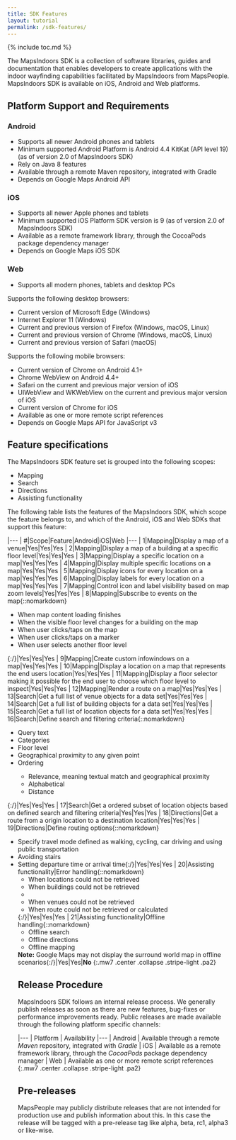 ```yaml
---
title: SDK Features
layout: tutorial
permalink: /sdk-features/
---
```


{% include toc.md %}

The MapsIndoors SDK is a collection of software libraries, guides and documentation that enables developers to create applications with the indoor wayfinding capabilities facilitated by MapsIndoors from MapsPeople. MapsIndoors SDK is available on iOS, Android and Web platforms.

## Platform Support and Requirements

### Android

- Supports all newer Android phones and tablets
- Minimum supported Android Platform is Android 4.4 KitKat (API level 19) (as of version 2.0 of MapsIndoors SDK)
- Rely on Java 8 features
- Available through a remote Maven repository, integrated with Gradle
- Depends on Google Maps Android API

### iOS

- Supports all newer Apple phones and tablets
- Minimum supported iOS Platform SDK version is 9 (as of version 2.0 of MapsIndoors SDK)
- Available as a remote framework library, through the CocoaPods package dependency manager
- Depends on Google Maps iOS SDK

### Web

- Supports all modern phones, tablets and desktop PCs

Supports the following desktop browsers:
- Current version of Microsoft Edge (Windows)
- Internet Explorer 11 (Windows)
- Current and previous version of Firefox (Windows, macOS, Linux)
- Current and previous version of Chrome (Windows, macOS, Linux)
- Current and previous version of Safari (macOS)

Supports the following mobile browsers:

- Current version of Chrome on Android 4.1+
- Chrome WebView on Android 4.4+
- Safari on the current and previous major version of iOS
- UIWebView and WKWebView on the current and previous major version of iOS
- Current version of Chrome for iOS
- Available as one or more remote script references
- Depends on Google Maps API for JavaScript v3

## Feature specifications

The MapsIndoors SDK feature set is grouped into the following scopes:

- Mapping
- Search
- Directions
- Assisting functionality

The following table lists the features of the MapsIndoors SDK, which scope the feature belongs to, and which of the Android, iOS and Web SDKs that support this feature:

|---
| #|Scope|Feature|Android|iOS|Web
|---
| 1|Mapping|Display a map of a venue|Yes|Yes|Yes
| 2|Mapping|Display a map of a building at a specific floor level|Yes|Yes|Yes
| 3|Mapping|Display a specific location on a map|Yes|Yes|Yes
| 4|Mapping|Display multiple specific locations on a map|Yes|Yes|Yes
| 5|Mapping|Display icons for every location on a map|Yes|Yes|Yes
| 6|Mapping|Display labels for every location on a map|Yes|Yes|Yes
| 7|Mapping|Control icon and label visibility based on map zoom levels|Yes|Yes|Yes
| 8|Mapping|Subscribe to events on the map{::nomarkdown}<ul><li>When map content loading finishes</li><li>When the visible floor level changes for a building on the map</li><li>When user clicks/taps on the map</li><li>When user clicks/taps on a marker</li><li>When user selects another floor level</li></ul>{:/}|Yes|Yes|Yes
| 9|Mapping|Create custom infowindows on a map|Yes|Yes|Yes
| 10|Mapping|Display a location on a map that represents the end users location|Yes|Yes|Yes
| 11|Mapping|Display a floor selector making it possible for the end user to choose which floor level to inspect|Yes|Yes|Yes
| 12|Mapping|Render a route on a map|Yes|Yes|Yes
| 13|Search|Get a full list of venue objects for a data set|Yes|Yes|Yes
| 14|Search|Get a full list of building objects for a data set|Yes|Yes|Yes
| 15|Search|Get a full list of location objects for a data set|Yes|Yes|Yes
| 16|Search|Define search and filtering criteria{::nomarkdown}<ul><li>Query text</li><li>Categories</li><li>Floor level</li><li>Geographical proximity to any given point</li><li>Ordering</li><ul><li>Relevance, meaning textual match and geographical proximity</li><li>Alphabetical</li><li>Distance</li></ul></ul>{:/}|Yes|Yes|Yes
| 17|Search|Get a ordered subset of location objects based on defined search and filtering criteria|Yes|Yes|Yes
| 18|Directions|Get a route from a origin location to a destination location|Yes|Yes|Yes
| 19|Directions|Define routing options{::nomarkdown}<ul><li>Specify travel mode defined as walking, cycling, car driving and using public transportation</li><li>Avoiding stairs</li><li>Setting departure time or arrival time{:/}|Yes|Yes|Yes
| 20|Assisting functionality|Error handling{::nomarkdown}<ul><li>When locations could not be retrieved</li><li>When buildings could not be retrieved</li><li></li><li>When venues could not be retrieved</li><li>When route could not be retrieved or calculated</li></ul>{:/}|Yes|Yes|Yes
| 21|Assisting functionality|Offline handling{::nomarkdown}<ul><li>Offline search</li><li>Offline directions</li><li>Offline mapping</li></ul><b>Note:</b> Google Maps may not display the surround world map in offline scenarios{:/}|Yes|Yes|<b>No</b>
{:.mw7 .center .collapse .stripe-light .pa2}

## Release Procedure

MapsIndoors SDK follows an internal release process. We generally publish releases as soon as there are new features, bug-fixes or performance improvements ready. Public releases are made available through the following platform specific channels:

|---
| Platform | Availability
|---
| Android | Available through a remote *Maven* repository, integrated with *Gradle*
| iOS | Available as a remote framework library, through the *CocoaPods* package dependency manager
| Web | Available as one or more remote script references
{:.mw7 .center .collapse .stripe-light .pa2}

## Pre-releases

MapsPeople may publicly distribute releases that are not intended for production use and publish information about this. In this case the release will be tagged with a pre-release tag like alpha, beta, rc1, alpha3 or like-wise. 
